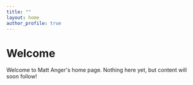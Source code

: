 ```yaml
---
title: ""
layout: home
author_profile: true
---
```

# Welcome

Welcome to Matt Anger's home page.
Nothing here yet, but content will soon follow!
